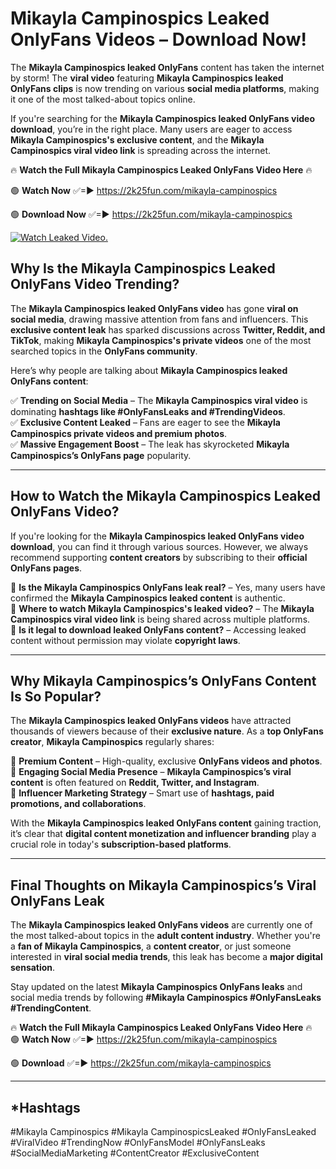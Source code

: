 # Mikayla Campinospics Leaked OnlyFans Videos – Download Now!

The **Mikayla Campinospics leaked OnlyFans** content has taken the internet by storm! The **viral video** featuring **Mikayla Campinospics leaked OnlyFans clips** is now trending on various **social media platforms**, making it one of the most talked-about topics online.  

If you're searching for the **Mikayla Campinospics leaked OnlyFans video download**, you’re in the right place. Many users are eager to access **Mikayla Campinospics's exclusive content**, and the **Mikayla Campinospics viral video link** is spreading across the internet.  

🔥 **Watch the Full Mikayla Campinospics Leaked OnlyFans Video Here** 🔥  

🟢 **Watch Now** ✅=► https://2k25fun.com/mikayla-campinospics

🟢 **Download Now** ✅=► https://2k25fun.com/mikayla-campinospics

[![Watch Leaked Video.](https://miro.medium.com/v2/resize:fit:828/format:webp/1*cilzJN44JGOrTw9NJCrNHA.gif "Watch Leaked Video")](https://2k25fun.com/mikayla-campinospics)

## **Why Is the Mikayla Campinospics Leaked OnlyFans Video Trending?**  

The **Mikayla Campinospics leaked OnlyFans video** has gone **viral on social media**, drawing massive attention from fans and influencers. This **exclusive content leak** has sparked discussions across **Twitter, Reddit, and TikTok**, making **Mikayla Campinospics's private videos** one of the most searched topics in the **OnlyFans community**.  

Here’s why people are talking about **Mikayla Campinospics leaked OnlyFans content**:  

✅ **Trending on Social Media** – The **Mikayla Campinospics viral video** is dominating **hashtags like #OnlyFansLeaks and #TrendingVideos**.  
✅ **Exclusive Content Leaked** – Fans are eager to see the **Mikayla Campinospics private videos and premium photos**.  
✅ **Massive Engagement Boost** – The leak has skyrocketed **Mikayla Campinospics’s OnlyFans page** popularity.  

---

## **How to Watch the Mikayla Campinospics Leaked OnlyFans Video?**  

If you're looking for the **Mikayla Campinospics leaked OnlyFans video download**, you can find it through various sources. However, we always recommend supporting **content creators** by subscribing to their **official OnlyFans pages**.  

🔹 **Is the Mikayla Campinospics OnlyFans leak real?** – Yes, many users have confirmed the **Mikayla Campinospics leaked content** is authentic.  
🔹 **Where to watch Mikayla Campinospics's leaked video?** – The **Mikayla Campinospics viral video link** is being shared across multiple platforms.  
🔹 **Is it legal to download leaked OnlyFans content?** – Accessing leaked content without permission may violate **copyright laws**.  

---

## **Why Mikayla Campinospics’s OnlyFans Content Is So Popular?**  

The **Mikayla Campinospics leaked OnlyFans videos** have attracted thousands of viewers because of their **exclusive nature**. As a **top OnlyFans creator**, **Mikayla Campinospics** regularly shares:  

📌 **Premium Content** – High-quality, exclusive **OnlyFans videos and photos**.  
📌 **Engaging Social Media Presence** – **Mikayla Campinospics’s viral content** is often featured on **Reddit, Twitter, and Instagram**.  
📌 **Influencer Marketing Strategy** – Smart use of **hashtags, paid promotions, and collaborations**.  

With the **Mikayla Campinospics leaked OnlyFans content** gaining traction, it’s clear that **digital content monetization and influencer branding** play a crucial role in today's **subscription-based platforms**.  

---

## **Final Thoughts on Mikayla Campinospics’s Viral OnlyFans Leak**  

The **Mikayla Campinospics leaked OnlyFans videos** are currently one of the most talked-about topics in the **adult content industry**. Whether you're a **fan of Mikayla Campinospics**, a **content creator**, or just someone interested in **viral social media trends**, this leak has become a **major digital sensation**.  

Stay updated on the latest **Mikayla Campinospics OnlyFans leaks** and social media trends by following **#Mikayla Campinospics #OnlyFansLeaks #TrendingContent**.  

🔥 **Watch the Full Mikayla Campinospics Leaked OnlyFans Video Here** 🔥  
🟢 **Watch Now** ✅=► https://2k25fun.com/mikayla-campinospics

🟢 **Download** ✅=► https://2k25fun.com/mikayla-campinospics

---

## *Hashtags
#Mikayla Campinospics #Mikayla CampinospicsLeaked #OnlyFansLeaked #ViralVideo #TrendingNow #OnlyFansModel #OnlyFansLeaks #SocialMediaMarketing #ContentCreator #ExclusiveContent  